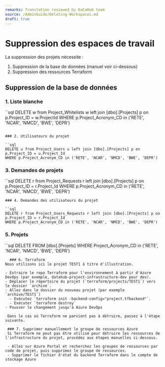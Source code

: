 ```yaml
---
remarks: Translation reviewed by DataHub team
source: /AdminGuide/Deleting-Workspaces.md
draft: true
---
```


# Suppression des espaces de travail

La suppression des projets nécessite :
1. Suppression de la base de données (manuel voir ci-dessous)
1. Suppression des ressources Terraform

## Suppression de la base de données

### 1. Liste blanche

``sql
DELETE w from Project_Whitelists w left join [dbo].[Projects] p on p.Project_ID = w.ProjectId
WHERE p.Project_Acronym_CD in ('RETE', 'NCAR', 'NMCD', 'BWE', 'DEPR')
```

### 2. Utilisateurs du projet

``sql
DELETE u from Project_Users u left join [dbo].[Projects] p on p.Project_ID = u.Project_Id
WHERE p.Project_Acronym_CD in ('RETE', 'NCAR', 'NMCD', 'BWE', 'DEPR')
```

### 3. Demandes de projets

``sql
DELETE r from Project_Requests r left join [dbo].[Projects] p on p.Project_ID = r.Project_Id
WHERE p.Project_Acronym_CD in ('RETE', 'NCAR', 'NMCD', 'BWE', 'DEPR')
```
### 4. Demandes des utilisateurs du projet

``sql
DELETE r from Project_Users_Requests r left join [dbo].[Projects] p on p.Project_ID = r.Project_Id
WHERE p.Project_Acronym_CD in ('RETE', 'NCAR', 'NMCD', 'BWE', 'DEPR')
```

### 5. Projets

``sql
DELETE
  FROM [dbo].[Projets]
  WHERE Project_Acronym_CD in ('RETE', 'NCAR', 'NMCD', 'BWE', 'DEPR')
```
  ### 6. Terraform
Nous utilisons ici le projet TEST1 à titre d'illustration.

- Extraire le repo Terraform pour l'environnement à partir d'Azure DevOps (par exemple, datahub-project-infrastructure-dev pour dev).
- Déplacer le répertoire du projet (`terraform/projects/TEST1`) vers le dossier `archive`.
- Allez dans le dossier du nouveau projet (par exemple `archive/TEST1`)
  - Exécutez `terraform init -backend-config="project.tfbackend"`.
  - Exécuter `terraform destroy`
- Pousser le changement jusqu'à Azure DevOps

 Dans le cas où Terraform ne parvient pas à détruire, passez à l'étape suivante.

 ### 7. Supprimer manuellement le groupe de ressources Azure
 Si Terraform ne peut pas être utilisé pour détruire les ressources de l'infrastructure du projet, procédez aux étapes manuelles ci-dessous.

 - Allez sur Azure Portal et recherchez les groupes de ressources par code de projet, puis supprimez le groupe de ressources.
 - Supprimer le fichier d'état du backend Terraform dans le compte de stockage Azure
